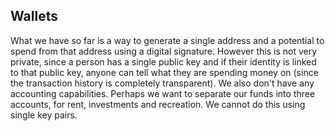 ## Wallets

What we have so far is a way to generate a single address and a potential to spend from that address using a digital signature. However this is not very private, since a person has a single public key and if their identity is linked to that public key, anyone can tell what they are spending money on (since the transaction history is completely transparent). We also don't have any accounting capabilities. Perhaps we want to separate our funds into three accounts, for rent, investments and recreation. We cannot do this using single key pairs. 


